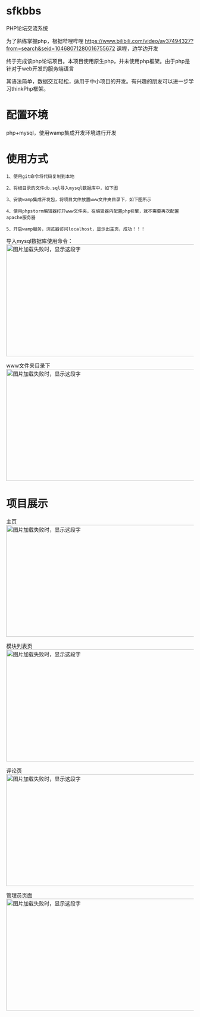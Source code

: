 # sfkbbs
PHP论坛交流系统

为了熟练掌握php，根据哔哩哔哩 https://www.bilibili.com/video/av37494327?from=search&seid=10468071280016755672 课程，边学边开发

终于完成该php论坛项目。本项目使用原生php，并未使用php框架。由于php是针对于web开发的服务端语言

其语法简单，数据交互轻松，适用于中小项目的开发。有兴趣的朋友可以进一步学习thinkPhp框架。

# 配置环境
php+mysql，使用wamp集成开发环境进行开发

# 使用方式
    1、使用git命令将代码复制到本地
    
    2、将根目录的文件db.sql导入mysql数据库中，如下图

    3、安装wamp集成开发包，将项目文件放置www文件夹目录下，如下图所示
    
    4、使用phpstorm编辑器打开www文件夹，在编辑器内配置php引擎，就不需要再次配置apache服务器
    
    5、开启wamp服务，浏览器访问localhost，显示出主页，成功！！！

导入mysql数据库使用命令：
<img src="https://github.com/liuyishoua/sfkbbs/blob/master/readme-img/%E6%95%B0%E6%8D%AE%E5%BA%93%E5%AF%BC%E5%85%A5.png" width="850" height="300" alt="图片加载失败时，显示这段字"/>

www文件夹目录下
<img src="https://github.com/liuyishoua/sfkbbs/blob/master/readme-img/%E6%95%B0%E6%8D%AE%E5%BA%93%E5%AF%BC%E5%85%A5.png" width="850" height="300" alt="图片加载失败时，显示这段字"/>
    
# 项目展示

主页
<img src="https://github.com/liuyishoua/sfkbbs/blob/master/readme-img/%E4%B8%BB%E9%A1%B5.png" width="850" height="300" alt="图片加载失败时，显示这段字"/>


模块列表页
<img src="https://github.com/liuyishoua/sfkbbs/blob/master/readme-img/%E6%A8%A1%E5%9D%97%E5%88%97%E8%A1%A8%E9%A1%B5.png" width="850" height="300" alt="图片加载失败时，显示这段字"/>



评论页
<img src="https://github.com/liuyishoua/sfkbbs/blob/master/readme-img/%E8%AF%84%E8%AE%BA%E9%A1%B5.png" width="850" height="300" alt="图片加载失败时，显示这段字"/>



管理员页面
<img src="https://github.com/liuyishoua/sfkbbs/blob/master/readme-img/%E7%AE%A1%E7%90%86%E5%91%98%E9%A1%B5%E9%9D%A2.png" width="850" height="300" alt="图片加载失败时，显示这段字"/>


